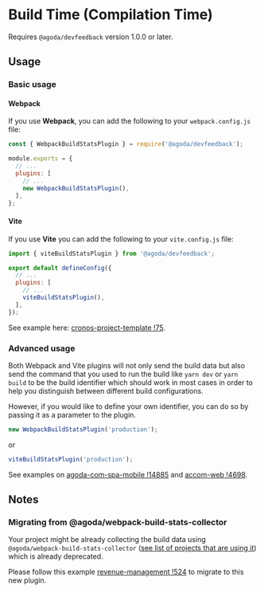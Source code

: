 # Build Time (Compilation Time)

Requires `@agoda/devfeedback` version 1.0.0 or later.

## Usage

### Basic usage

#### Webpack

If you use **Webpack**, you can add the following to your `webpack.config.js` file:

```javascript
const { WebpackBuildStatsPlugin } = require('@agoda/devfeedback');

module.exports = {
  // ...
  plugins: [
    // ...
    new WebpackBuildStatsPlugin(),
  ],
};
```

#### Vite

If you use **Vite** you can add the following to your `vite.config.js` file:

```javascript
import { viteBuildStatsPlugin } from '@agoda/devfeedback';

export default defineConfig({
  // ...
  plugins: [
    // ...
    viteBuildStatsPlugin(),
  ],
});
```

See example here: [cronos-project-template !75](https://gitlab.agodadev.io/full-stack/templates/cronos-project-template/-/merge_requests/75/).

### Advanced usage

Both Webpack and Vite plugins will not only send the build data but also send the command that you used to run the build like `yarn dev` or `yarn build` to be the build identifier which should work in most cases in order to help you distinguish between different build configurations.

However, if you would like to define your own identifier, you can do so by passing it as a parameter to the plugin.

```javascript
new WebpackBuildStatsPlugin('production');
```

or

```javascript
viteBuildStatsPlugin('production');
```

See examples on [agoda-com-spa-mobile !14885](https://gitlab.agodadev.io/full-stack/monoliths/agoda-com-spa-mobile/-/merge_requests/14885) and [accom-web !4698](https://gitlab.agodadev.io/full-stack/accommodation/accom-web/-/merge_requests/4698).

## Notes

### Migrating from @agoda/webpack-build-stats-collector

Your project might be already collecting the build data using `@agoda/webpack-build-stats-collector` ([see list of projects that are using it](https://superset.agodadev.io/superset/dashboard/2509/?native_filters_key=n4RLPn3wh9N63l5LT0r4EfaJI1j-o3wLb7vg0cjOy0_H31lXHAVjlhkjAOnF_tye)) which is already deprecated.

Please follow this example [revenue-management !524](https://gitlab.agodadev.io/full-stack/ycs/revenue-management/-/merge_requests/524) to migrate to this new plugin.
